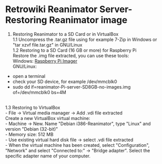 # Retrowiki Reanimator Server-Restoring Reanimator image

1. Restoring Reanimator to a SD Card or in VirtualBox<br>
1.1 Uncompress the .tar.gz file using for example 7-Zip in Windows or "tar xzvf file.tar.gz" in GNU/Linux<br>
1.2 Restoring to a SD Card (16 GB or more) for Raspberry Pi<br>
Restore the .img file extracted, you can use these tools:<br>
Windows: <a href=https://www.raspberrypi.org/downloads/ target="_blank">Raspberry Pi Imager</a><br>
GNU/Linux:<br>
- open a terminal<br>
- check your SD device, for example /dev/mmcblk0<br>
- sudo dd if=reanimator-Pi-server-SD8GB-no-images.img of=/dev/mmcblk0 bs=4M<br>
<br>
1.3 Restoring to VirtualBox<br>
- File -> Virtual media manager -> Add .vdi file extracted<br>
Create a new VirtualBox virtual machine:<br>
- Machine -> New. Name "Debian i386-Reanimator", type "Linux" and version "Debian (32-bit)"<br>
- Memory size: 512 MB<br>
- Use existing virtual hard disk file -> select .vdi file extracted<br>
- When the virtual machine has been created, select "Configuration", "Network" and select "Connected to:" -> "Bridge adapter". Select the specific adapter name of your computer.<br>
